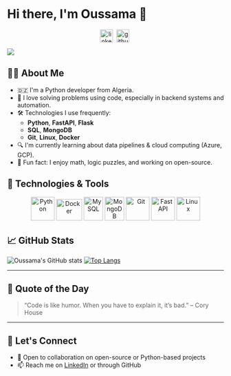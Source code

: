 # Hi there, I'm Oussama 👋

<p align="center">
<a href="https://www.linkedin.com/in/oussama-tafati/" target="blank"><img align="center" src="https://cdn.jsdelivr.net/npm/simple-icons@3.0.1/icons/linkedin.svg" alt="linkedin" height="30" width="30" /></a>&nbsp;
<a href="https://github.com/OussamaTafati" target="blank"><img align="center" src="https://cdn.jsdelivr.net/npm/simple-icons@3.0.1/icons/github.svg" alt="github" height="30" width="30" /></a>&nbsp;
</p>

![](https://media.giphy.com/media/26tn33aiTi1jkl6H6/giphy.gif)

## 👨‍💻 About Me

- 🇩🇿 I'm a Python developer from Algeria.
- 🧠 I love solving problems using code, especially in backend systems and automation.
- 🛠️ Technologies I use frequently:
  - **Python**, **FastAPI**, **Flask**
  - **SQL**, **MongoDB**
  - **Git**, **Linux**, **Docker**
- 🔍 I'm currently learning about data pipelines & cloud computing (Azure, GCP).
- 🎯 Fun fact: I enjoy math, logic puzzles, and working on open-source.

## 🚀 Technologies & Tools

<p align="center">
  <img src="https://www.vectorlogo.zone/logos/python/python-icon.svg" alt="Python" width="55" height="55"/>
  <img src="https://www.vectorlogo.zone/logos/docker/docker-official.svg" alt="Docker" width="60" height="50"/>
  <img src="https://www.vectorlogo.zone/logos/mysql/mysql-icon.svg" alt="MySQL" width="45" height="55"/>
  <img src="https://www.vectorlogo.zone/logos/mongodb/mongodb-icon.svg" alt="MongoDB" width="45" height="55"/>
  <img src="https://www.vectorlogo.zone/logos/git-scm/git-scm-icon.svg" alt="Git" width="55" height="55"/>
  <img src="https://www.vectorlogo.zone/logos/fastapi/fastapi-icon.svg" alt="FastAPI" width="55" height="55"/>
  <img src="https://www.vectorlogo.zone/logos/linux/linux-icon.svg" alt="Linux" width="55" height="55"/>
</p>

## 📈 GitHub Stats

![Oussama's GitHub stats](https://github-readme-stats.vercel.app/api?username=OussamaTafati&show_icons=true&theme=radical)
[![Top Langs](https://github-readme-stats.vercel.app/api/top-langs/?username=OussamaTafati&layout=compact&theme=radical)](https://github.com/anuraghazra/github-readme-stats)

---

## 🧠 Quote of the Day
> “Code is like humor. When you have to explain it, it’s bad.” – Cory House

---

## 🤝 Let's Connect
- 💬 Open to collaboration on open-source or Python-based projects
- 📫 Reach me on [LinkedIn](https://www.linkedin.com/in/oussama-tafati/) or through GitHub

